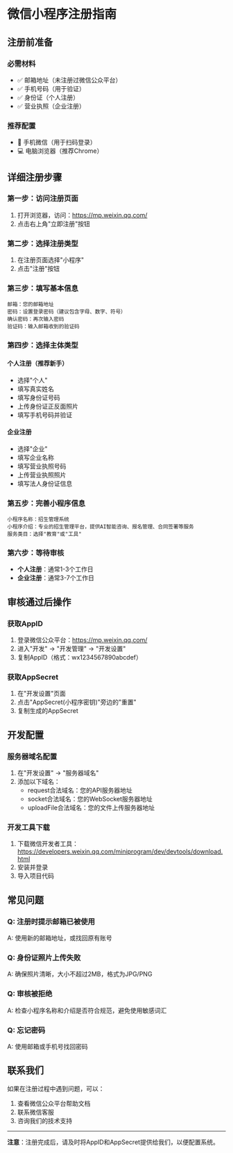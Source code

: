# 微信小程序注册指南

## 注册前准备

### 必需材料
- ✅ 邮箱地址（未注册过微信公众平台）
- ✅ 手机号码（用于验证）
- ✅ 身份证（个人注册）
- ✅ 营业执照（企业注册）

### 推荐配置
- 📱 手机微信（用于扫码登录）
- 💻 电脑浏览器（推荐Chrome）

## 详细注册步骤

### 第一步：访问注册页面
1. 打开浏览器，访问：https://mp.weixin.qq.com/
2. 点击右上角"立即注册"按钮

### 第二步：选择注册类型
1. 在注册页面选择"小程序"
2. 点击"注册"按钮

### 第三步：填写基本信息
```
邮箱：您的邮箱地址
密码：设置登录密码（建议包含字母、数字、符号）
确认密码：再次输入密码
验证码：输入邮箱收到的验证码
```

### 第四步：选择主体类型

#### 个人注册（推荐新手）
- 选择"个人"
- 填写真实姓名
- 填写身份证号码
- 上传身份证正反面照片
- 填写手机号码并验证

#### 企业注册
- 选择"企业"
- 填写企业名称
- 填写营业执照号码
- 上传营业执照照片
- 填写法人身份证信息

### 第五步：完善小程序信息
```
小程序名称：招生管理系统
小程序介绍：专业的招生管理平台，提供AI智能咨询、报名管理、合同签署等服务
服务类目：选择"教育"或"工具"
```

### 第六步：等待审核
- **个人注册**：通常1-3个工作日
- **企业注册**：通常3-7个工作日

## 审核通过后操作

### 获取AppID
1. 登录微信公众平台：https://mp.weixin.qq.com/
2. 进入"开发" -> "开发管理" -> "开发设置"
3. 复制AppID（格式：wx1234567890abcdef）

### 获取AppSecret
1. 在"开发设置"页面
2. 点击"AppSecret(小程序密钥)"旁边的"重置"
3. 复制生成的AppSecret

## 开发配置

### 服务器域名配置
1. 在"开发设置" -> "服务器域名"
2. 添加以下域名：
   - request合法域名：您的API服务器地址
   - socket合法域名：您的WebSocket服务器地址
   - uploadFile合法域名：您的文件上传服务器地址

### 开发工具下载
1. 下载微信开发者工具：https://developers.weixin.qq.com/miniprogram/dev/devtools/download.html
2. 安装并登录
3. 导入项目代码

## 常见问题

### Q: 注册时提示邮箱已被使用
A: 使用新的邮箱地址，或找回原有账号

### Q: 身份证照片上传失败
A: 确保照片清晰，大小不超过2MB，格式为JPG/PNG

### Q: 审核被拒绝
A: 检查小程序名称和介绍是否符合规范，避免使用敏感词汇

### Q: 忘记密码
A: 使用邮箱或手机号找回密码

## 联系我们

如果在注册过程中遇到问题，可以：
1. 查看微信公众平台帮助文档
2. 联系微信客服
3. 咨询我们的技术支持

---

**注意**：注册完成后，请及时将AppID和AppSecret提供给我们，以便配置系统。 